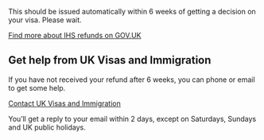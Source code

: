 This should be issued automatically within 6 weeks of getting a decision on your visa. Please wait.

[Find more about IHS refunds on GOV.UK](https://www.gov.uk/healthcare-immigration-application/refunds)

## Get help from UK Visas and Immigration

If you have not received your refund after 6 weeks, you can phone or email to get some help.

[Contact UK Visas and Immigration](https://www.gov.uk/contact-ukvi-inside-outside-uk)

You’ll get a reply to your email within 2 days, except on Saturdays, Sundays and UK public holidays.


